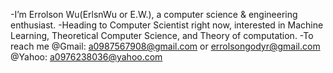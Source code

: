-I’m Errolson Wu(ErlsnWu or E.W.), a computer science & engineering enthusiast.
-Heading to Computer Scientist right now, interested in Machine Learning, Theoretical Computer Science, and Theory of computation.
-To reach me @Gmail: a0987567908@gmail.com or errolsongodyr@gmail.com 
             @Yahoo: a0976238036@yahoo.com

<!---
ErlsnWu/ErlsnWu is a ✨ special ✨ repository because its `README.md` (this file) appears on your GitHub profile.
You can click the Preview link to take a look at your changes.
--->
